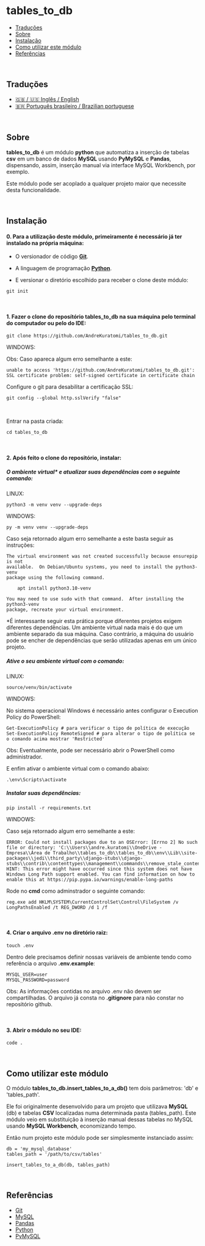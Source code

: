 # tables_to_db

- [Traduções](#traduções)
- [Sobre](#sobre)
- [Instalação](#instalação)
- [Como utilizar este módulo](#como-utilizar-este-módulo)
- [Referências](#referências)

<br>

## Traduções

- [🇬🇧 / 🇺🇸 Inglês / English](https://github.com/AndreKuratomi/tables_to_db)
- [🇧🇷 Português brasileiro / Brazilian portuguese](/.multilingual_readmes/README.pt-br.md)

<br>

## Sobre

<b>tables_to_db</b> é um módulo <strong>python</strong> que automatiza a inserção de tabelas <strong>csv</strong> em um banco de dados <strong>MySQL</strong> usando <strong>PyMySQL</strong> e <strong>Pandas</strong>, dispensando, assim, inserção manual via interface MySQL Workbench, por exemplo.

Este módulo pode ser acoplado a qualquer projeto maior que necessite desta funcionalidade.

<br>

## Instalação

<h4>0. Para a utilização deste módulo, primeiramente é necessário já ter instalado na própria máquina:</h4>

- O versionador de código <b>[Git](https://git-scm.com/downloads)</b>.

- A linguagem de programação <b>[Python](https://www.python.org/downloads/)</b>.

- <p> E versionar o diretório escolhido para receber o clone deste módulo:</p>

```
git init
```

<br>
<h4>1. Fazer o clone do reposítório <b>tables_to_db</b> na sua máquina pelo terminal do computador ou pelo do IDE:</h4>

```
git clone https://github.com/AndreKuratomi/tables_to_db.git
```

WINDOWS:

Obs: Caso apareca algum erro semelhante a este: 

```
unable to access 'https://github.com/AndreKuratomi/tables_to_db.git': SSL certificate problem: self-signed certificate in certificate chain
```

Configure o git para desabilitar a certificação SSL:

```
git config --global http.sslVerify "false"
```
<br>
<p>Entrar na pasta criada:</p>

```
cd tables_to_db
```
<br>

<h4>2. Após feito o clone do repositório, instalar:</h4>

<h5>O ambiente virtual* e atualizar suas dependências com o seguinte comando:</h5>

LINUX:
```
python3 -m venv venv --upgrade-deps
```

WINDOWS:
```
py -m venv venv --upgrade-deps
```

Caso seja retornado algum erro semelhante a este basta seguir as instruções:

```
The virtual environment was not created successfully because ensurepip is not
available.  On Debian/Ubuntu systems, you need to install the python3-venv
package using the following command.

    apt install python3.10-venv

You may need to use sudo with that command.  After installing the python3-venv
package, recreate your virtual environment.
```

*É interessante seguir esta prática porque diferentes projetos exigem diferentes dependências. Um ambiente virtual nada mais é do que um ambiente separado da sua máquina. Caso contrário, a máquina do usuário pode se encher de dependências que serão utilizadas apenas em um único projeto.

<h5>Ative o seu ambiente virtual com o comando:</h5>

LINUX:
```
source/venv/bin/activate
```

WINDOWS:

No sistema operacional Windows é necessário antes configurar o Execution Policy do PowerShell:

```
Get-ExecutionPolicy # para verificar o tipo de política de execução
Set-ExecutionPolicy RemoteSigned # para alterar o tipo de política se o comando acima mostrar 'Restricted'
```
Obs: Eventualmente, pode ser necessário abrir o PowerShell como administrador.

E enfim ativar o ambiente virtual com o comando abaixo:

```
.\env\Scripts\activate
```


<h5>Instalar suas dependências:</h5>

```
pip install -r requirements.txt
```

WINDOWS:

Caso seja retornado algum erro semelhante a este:

```
ERROR: Could not install packages due to an OSError: [Errno 2] No such file or directory: 'C:\\Users\\andre.kuratomi\\OneDrive - Empresa\\Área de Trabalho\\tables_to_db\\tables_to_db\\env\\Lib\\site-packages\\jedi\\third_party\\django-stubs\\django-stubs\\contrib\\contenttypes\\management\\commands\\remove_stale_contenttypes.pyi'
HINT: This error might have occurred since this system does not have Windows Long Path support enabled. You can find information on how to enable this at https://pip.pypa.io/warnings/enable-long-paths
```

Rode no <b>cmd</b> como adminstrador o seguinte comando:

```
reg.exe add HKLM\SYSTEM\CurrentControlSet\Control\FileSystem /v LongPathsEnabled /t REG_DWORD /d 1 /f
```
<br>

<h4>4. Criar o arquivo <b>.env</b> no diretório raiz:</h4>

```
touch .env
```

Dentro dele precisamos definir nossas variáveis de ambiente tendo como referência o arquivo <b>.env.example</b>:

```
MYSQL_USER=user
MYSQL_PASSWORD=password
```

Obs: As informações contidas no arquivo .env não devem ser compartilhadas. O arquivo já consta no <b>.gitignore</b> para não constar no repositório github.

<br>


<h4>3. Abrir o módulo no seu IDE:</h4>

```
code .
```

<br>

## Como utilizar este módulo

O módulo <b>tables_to_db.insert_tables_to_a_db()</b> tem dois parâmetros: 'db' e 'tables_path'.

Ele foi originalmente desenvolvido para um projeto que utilizava <b>MySQL</b> (db) e tabelas <b>CSV</b> localizadas numa determinada pasta (tables_path). Este módulo veio em substituição à inserção manual dessas tabelas no MySQL usando <b>MySQL Workbench</b>, economizando tempo.

Então num projeto este módulo pode ser simplesmente instanciado assim:

```
db = 'my_mysql_database'
tables_path = '/path/to/csv/tables'

insert_tables_to_a_db(db, tables_path)
```

<br>


## Referências

- [Git](https://git-scm.com/downloads)
- [MySQL](https://https://www.mysql.com/)
- [Pandas](https://pandas.pydata.org/docs/)
- [Python](https://www.python.org/downloads/)
- [PyMySQL](https://pypi.org/project/PyMySQL/)
  
